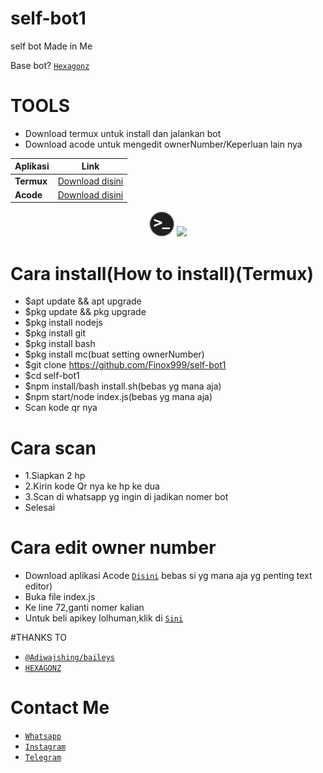 # self-bot1
self bot Made in Me 

Base bot? [`Hexagonz`](https://github.com/hexagonz/SELF-HX)

# TOOLS
* Download termux untuk install dan jalankan bot
* Download acode untuk mengedit ownerNumber/Keperluan lain nya

| Aplikasi | Link |
|--------|--------|
| **Termux** | [Download disini](https://play.google.com/store/apps/details?id=com.termux) |
| **Acode** | [Download disini](https://play.google.com/store/apps/details?id=com.foxdebug.acodefree) |
<p align="center">
  <div align="center">
 <code><img height="40" src="https://raw.githubusercontent.com/github/explore/80688e429a7d4ef2fca1e82350fe8e3517d3494d/topics/terminal/terminal.png"></code>
 <code><img height="40" src="https://user-images.githubusercontent.com/72728486/108440991-c9196180-7286-11eb-910e-d95691565ec8.png"></code>

  </div>
  </p>


# Cara install(How to install)(Termux)
* $apt update && apt upgrade
* $pkg update && pkg upgrade
* $pkg install nodejs
* $pkg install git
* $pkg install bash
* $pkg install mc(buat setting ownerNumber)
* $git clone https://github.com/Finox999/self-bot1
* $cd self-bot1
* $npm install/bash install.sh(bebas yg mana aja)
* $npm start/node index.js(bebas yg mana aja)
* Scan kode qr nya

# Cara scan
* 1.Siapkan 2 hp
* 2.Kirin kode Qr nya ke hp ke dua
* 3.Scan di whatsapp yg ingin di jadikan nomer bot
* Selesai

# Cara edit owner number
* Download aplikasi Acode [`Disini`](https://play.google.com/store/apps/details?id=com.foxdebug.acodefree) bebas si yg mana aja yg penting text editor)
* Buka file index.js
* Ke line 72,ganti nomer kalian
* Untuk beli apikey lolhuman,klik di [`Sini`](https://api.lolhuman.xyz)

#THANKS TO

 * [`@Adiwajshing/baileys`](https://github.com/Adiwajshing/baileys)
 * [`HEXAGONZ`](https://github.com/Hexagonz)

# Contact Me
* [`Whatsapp`](https://wa.me/6288210864298)
* [`Instagram`](https://instagram.com/finoooooo_)
* [`Telegram`](https://t.me/Jeruklokal92)

